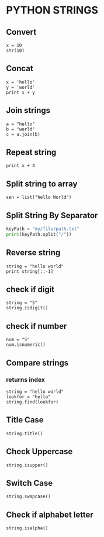 # PYTHON STRINGS

## Convert

```
x = 10
str(10)
```

## Concat

```
x = 'hello'
y = 'world'
print x + y
```

## Join strings

```
a = "hello"
b = "world"
c = a.join(b)
```

## Repeat string

`print x + 4`

## Split string to array

`sen = list("hello World")`

## Split String By Separator

```python
keyPath = "my/file/path.txt"
print(keyPath.split("/"))
```

## Reverse string

```
string = "hello world"
print string[::-1]
```

## check if digit

```
string = "5"
string.isdigit()
```

## check if number

```
num = "5"
num.isnumeric()
```

## Compare strings

### returns index

```
string = "hello world"
lookfor = "hello"
string.find(lookfor)
```

## Title Case

`string.title()`

## Check Uppercase

`string.isupper()`

## Switch Case

`string.swapcase()`

## Check if alphabet letter

`string.isalpha()`
